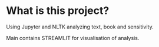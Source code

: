 # What is this project?

Using Jupyter and NLTK analyzing text, book and sensitivity.

Main contains STREAMLIT for visualisation of analysis.
